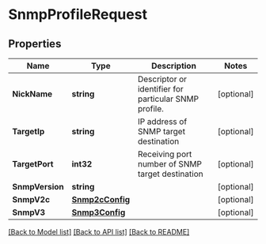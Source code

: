 # SnmpProfileRequest

## Properties

Name | Type | Description | Notes
------------ | ------------- | ------------- | -------------
**NickName** | **string** | Descriptor or identifier for particular SNMP profile. | [optional] 
**TargetIp** | **string** | IP address of SNMP target destination | [optional] 
**TargetPort** | **int32** | Receiving port number of SNMP target destination | [optional] 
**SnmpVersion** | **string** |  | [optional] 
**SnmpV2c** | [**Snmp2cConfig**](SNMP2cConfig.md) |  | [optional] 
**SnmpV3** | [**Snmp3Config**](SNMP3Config.md) |  | [optional] 

[[Back to Model list]](../README.md#documentation-for-models) [[Back to API list]](../README.md#documentation-for-api-endpoints) [[Back to README]](../README.md)


